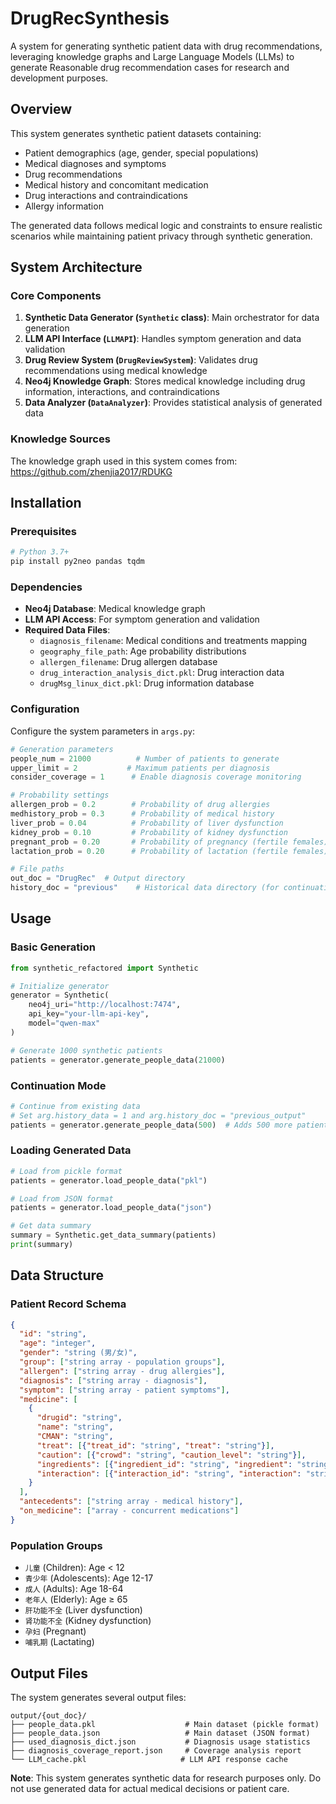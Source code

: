 # DrugRecSynthesis

A  system for generating synthetic patient data with drug recommendations, leveraging knowledge graphs and Large Language Models (LLMs) to generate Reasonable drug recommendation cases for research and development purposes.

## Overview

This system generates synthetic patient datasets containing:
- Patient demographics (age, gender, special populations)
- Medical diagnoses and symptoms  
- Drug recommendations
- Medical history and concomitant medication
- Drug interactions and contraindications
- Allergy information

The generated data follows medical logic and constraints to ensure realistic scenarios while maintaining patient privacy through synthetic generation.

## System Architecture

### Core Components

1. **Synthetic Data Generator (`Synthetic` class)**: Main orchestrator for data generation
2. **LLM API Interface (`LLMAPI`)**: Handles symptom generation and data validation
3. **Drug Review System (`DrugReviewSystem`)**: Validates drug recommendations using medical knowledge
4. **Neo4j Knowledge Graph**: Stores medical knowledge including drug information, interactions, and contraindications
5. **Data Analyzer (`DataAnalyzer`)**: Provides statistical analysis of generated data

### Knowledge Sources
The knowledge graph used in this system comes from: https://github.com/zhenjia2017/RDUKG


## Installation

### Prerequisites

```bash
# Python 3.7+
pip install py2neo pandas tqdm
```

### Dependencies

- **Neo4j Database**: Medical knowledge graph
- **LLM API Access**: For symptom generation and validation
- **Required Data Files**:
  - `diagnosis_filename`: Medical conditions and treatments mapping
  - `geography_file_path`: Age probability distributions
  - `allergen_filename`: Drug allergen database
  - `drug_interaction_analysis_dict.pkl`: Drug interaction data
  - `drugMsg_linux_dict.pkl`: Drug information database

### Configuration

Configure the system parameters in `args.py`:

```python
# Generation parameters
people_num = 21000          # Number of patients to generate
upper_limit = 2           # Maximum patients per diagnosis
consider_coverage = 1      # Enable diagnosis coverage monitoring

# Probability settings
allergen_prob = 0.2        # Probability of drug allergies
medhistory_prob = 0.3      # Probability of medical history
liver_prob = 0.04          # Probability of liver dysfunction
kidney_prob = 0.10         # Probability of kidney dysfunction
pregnant_prob = 0.20       # Probability of pregnancy (fertile females)
lactation_prob = 0.20      # Probability of lactation (fertile females)

# File paths
out_doc = "DrugRec"  # Output directory
history_doc = "previous"    # Historical data directory (for continuation)
```

## Usage

### Basic Generation

```python
from synthetic_refactored import Synthetic

# Initialize generator
generator = Synthetic(
    neo4j_uri="http://localhost:7474",
    api_key="your-llm-api-key",
    model="qwen-max"
)

# Generate 1000 synthetic patients
patients = generator.generate_people_data(21000)
```

### Continuation Mode

```python
# Continue from existing data
# Set arg.history_data = 1 and arg.history_doc = "previous_output"
patients = generator.generate_people_data(500)  # Adds 500 more patients
```

### Loading Generated Data

```python
# Load from pickle format
patients = generator.load_people_data("pkl")

# Load from JSON format  
patients = generator.load_people_data("json")

# Get data summary
summary = Synthetic.get_data_summary(patients)
print(summary)
```

## Data Structure

### Patient Record Schema

```json
{
  "id": "string",
  "age": "integer", 
  "gender": "string (男/女)",
  "group": ["string array - population groups"],
  "allergen": ["string array - drug allergies"],
  "diagnosis": ["string array - diagnosis"],
  "symptom": ["string array - patient symptoms"],
  "medicine": [
    {
      "drugid": "string",
      "name": "string", 
      "CMAN": "string",
      "treat": [{"treat_id": "string", "treat": "string"}],
      "caution": [{"crowd": "string", "caution_level": "string"}],
      "ingredients": [{"ingredient_id": "string", "ingredient": "string"}],
      "interaction": [{"interaction_id": "string", "interaction": "string"}]
    }
  ],
  "antecedents": ["string array - medical history"],
  "on_medicine": ["array - concurrent medications"]
}
```

### Population Groups

- `儿童` (Children): Age < 12
- `青少年` (Adolescents): Age 12-17  
- `成人` (Adults): Age 18-64
- `老年人` (Elderly): Age ≥ 65
- `肝功能不全` (Liver dysfunction)
- `肾功能不全` (Kidney dysfunction)
- `孕妇` (Pregnant)
- `哺乳期` (Lactating)

## Output Files

The system generates several output files:

```
output/{out_doc}/
├── people_data.pkl                    # Main dataset (pickle format)
├── people_data.json                   # Main dataset (JSON format)
├── used_diagnosis_dict.json           # Diagnosis usage statistics
├── diagnosis_coverage_report.json     # Coverage analysis report
└── LLM_cache.pkl                     # LLM API response cache
```

**Note**: This system generates synthetic data for research purposes only. Do not use generated data for actual medical decisions or patient care. 